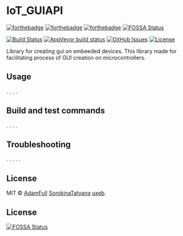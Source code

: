 # IoT_GUIAPI 
[![forthebadge](https://forthebadge.com/images/badges/made-with-c-plus-plus.svg)](https://forthebadge.com)
[![forthebadge](https://forthebadge.com/images/badges/built-with-love.svg)](https://forthebadge.com)
[![forthebadge](https://forthebadge.com/images/badges/powered-by-black-magic.svg)](https://forthebadge.com)
[![FOSSA Status](https://app.fossa.com/api/projects/git%2Bgithub.com%2FAdamFull%2FIoT_GUIAPI.svg?type=shield)](https://app.fossa.com/projects/git%2Bgithub.com%2FAdamFull%2FIoT_GUIAPI?ref=badge_shield)

[![Build Status](https://travis-ci.org/AdamFull/IoT_GUIAPI.svg?branch=main)](https://travis-ci.org/AdamFull/IoT_GUIAPI) 
[![AppVeyor build status](https://ci.appveyor.com/api/projects/status/github//AdamFull/IoT_GUIAPI?branch=main&svg=true)](https://ci.appveyor.com/api/projects/status/github/AdamFull/IoT_GUIAPI)
[![GitHub Issues](https://img.shields.io/github/issues/AdamFull/IoT_GUIAPI.svg)](https://github.com/AdamFull/IoT_GUIAPI/issues)
[![License](https://img.shields.io/badge/license-MIT-blue.svg)](https://opensource.org/licenses/MIT)

Library for creating gui on embeeded devices.
This library made for facilitating process of GUI creation on microcontrollers.

Usage
-----
.
.
.
.

Build and test commands
-----------------------
.
.
.
.

Troubleshooting
---------------
.
.
.
.
.

License
-------
MIT © [AdamFull](https://github.com/AdamFull) [SorokinaTatyana](https://github.com/SorokinaTatyana) [uxeb](https://github.com/uxeb).

## License
[![FOSSA Status](https://app.fossa.com/api/projects/git%2Bgithub.com%2FAdamFull%2FIoT_GUIAPI.svg?type=large)](https://app.fossa.com/projects/git%2Bgithub.com%2FAdamFull%2FIoT_GUIAPI?ref=badge_large)